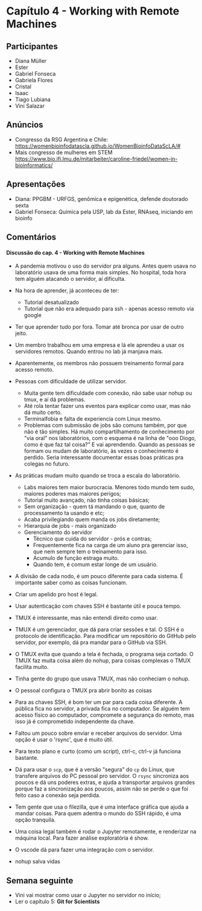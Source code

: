 # Capítulo 4 -  Working with Remote Machines

## Participantes
- Diana Müller
- Ester
- Gabriel Fonseca
- Gabriela Flores
- Cristal
- Isaac
- Tiago Lubiana
- Vini Salazar


## Anúncios
- Congresso da RSG Argentina e Chile: https://womenbioinfodatascla.github.io/WomenBioinfoDataScLA/# 
- Mais congresso de mulheres em STEM https://www.bio.ifi.lmu.de/mitarbeiter/caroline-friedel/women-in-bioinformatics/
   

## Apresentações

- Diana: PPGBM - URFGS, genômica e epigenética, defende doutorado sexta
- Gabriel Fonseca: Química pela  USP, lab da Ester, RNAseq, iniciando em bioinfo



## Comentários

#### Discussão do cap. 4 -  Working with Remote Machines


- A pandemia motivou o uso do servidor pra alguns. 
Antes quem usava no laboratório usava de uma forma mais simples.
No hospital, toda hora tem alguém atacando o servidor, aí dificulta. 

- Na hora de aprender, já aconteceu de ter:
  - Tutorial desatualizado
  - Tutorial que não era adequado para ssh - apenas acesso remoto via google 

- Ter que aprender tudo por fora. Tomar até bronca por usar de outro jeito. 

- Um membro trabalhou em uma empresa e lá ele aprendeu a usar os servidores remotos.
Quando entrou no lab já manjava mais. 

- Aparentemente, os membros não possuem treinamento formal para acesso remoto.
- Pessoas com dificuldade de utilizar servidor.
  - Muita gente tem dificuldade com conexão, não sabe usar nohup ou tmux, e aí dá problemas. 
  - Até rola tentar fazer uns eventos para explicar como usar, mas não dá muito certo. 
  - Terminalfobia e falta de experiencia com Linux mesmo. 
  - Problemas com submissão de jobs são comuns também, por que não é tão simples.
Há muito compartilhamento de conhecimento por "via oral" nos laboratórios, com o esquema é na linha de "ooo Diogo, como é que faz tal coisa?" E vai aprendendo. 
Quando as pessoas se formam ou mudam de laboratório, às vezes o conhecimento é perdido.
Seria interessante documentar essas boas práticas pra colegas no futuro.

- As práticas mudam muito quando se troca a escala do laboratório. 

  - Labs maiores tem maior burocracia. Menores todo mundo tem sudo, maiores poderes mas maiores perigos; 
  - Tutorial muito avançado, não tinha coisas básicas;
  - Sem organização - quem tá mandando o que, quanto de processamento ta usando e etc;
  - Acaba privilegiando quem manda os jobs diretamente;
  - Hierarquia de jobs - mais organizado
  - Gerenciamento do servidor
    - Técnico que cuida do servidor - prós e contras;
    - Frequentemente fica na carga de um aluno pra gerenciar isso, que nem sempre tem o treinamento para isso. 
    - Acumulo de função estraga muito.
    - Quando tem, é comum estar longe de um usuário. 

- A divisão de cada nodo, é um pouco diferente para cada sistema. É importante saber como as coisas funcionam.


- Criar um apelido pro host é legal. 

- Usar autenticação com chaves SSH é bastante útil e pouca tempo. 

- TMUX é interessante, mas não entendi direito como usar. 

- TMUX é um gerenciador, que dá para criar sessões e tal. O SSH é o protocolo de identificação. Para modificar um repositório do GitHub pelo servidor, por exemplo, dá pra mandar para o GitHub via SSH. 

- O TMUX evita que quando a tela é fechada, o programa seja cortado. O TMUX faz muita coisa além do nohup, para coisas complexas o TMUX facilita muito. 
- Tinha gente do grupo que usava TMUX, mas não conheciam o nohup. 

- O pessoal configura o TMUX pra abrir bonito as coisas


- Para as chaves SSH, é bom ter um par para cada coisa diferente. A pública fica no servidor, a privada fica no computador. Se alguém tem acesso físico ao computador, compromete a segurança do remoto, mas isso já é comprometido independente da chave. 

- Faltou um pouco sobre enviar e receber arquivos do servidor. Uma opção é usar o 'rsync', que é muito útil. 

- Para texto plano e curto (como um script), ctrl-c, ctrl-v já funciona bastante. 

- Dá para usar o `scp`, que é a versão "segura" do `cp` do Linux, que transfere arquivos do PC pessoal pro servidor. O `rsync` sincroniza aos poucos e dá uns poderes extras, e ajuda a transportar arquivos grandes porque faz a sincronização aos poucos, assim não se perde o que foi feito caso a conexão seja perdida. 

- Tem gente que usa o filezilla, que é uma interface gráfica que ajuda a mandar coisas. Para quem adentra o mundo do SSH rápido, é uma opção tranquila. 
 
- Uma coisa legal também é rodar o Jupyter remotamente, e renderizar na máquina local. Para fazer análise exploratória é show. 

- O vscode dá para fazer uma integração com o servidor.
- nohup salva vidas 

## Semana seguinte

- Vini vai mostrar como usar o Jupyter no servidor no início;
- Ler o capítulo 5: **Git for Scientists**
